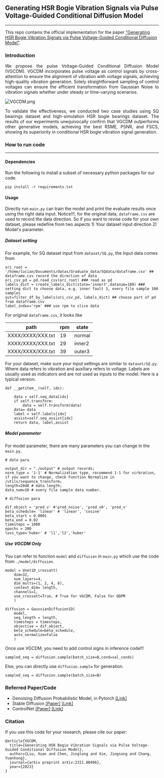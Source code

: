 ## Generating HSR Bogie Vibration Signals via Pulse Voltage-Guided Conditional Diffusion Model

--------------------
This repo contains the official implementation for the paper ["Generating HSR Bogie Vibration Signals via Pulse Voltage-Guided Conditional Diffusion Model"](https://arxiv.org/abs/2311.00496).

### Introduction

<div align="justify"> We propose the pulse Voltage-Guided Conditional Diffusion Model (VGCDM). VGCDM incorporates pulse voltage as control signals by cross-attention to ensure the alignment of vibration with voltage signals, achieving high-quality vibration generation. Solely straightforward sampling of control voltages can ensure the efficient transformation from Gaussian Noise to vibration signals whether under steady or time-varying scenarios.

![VGCDM.png](..%2F..%2F%E5%85%B1%E4%BA%AB%E5%B7%A5%E4%BD%9C%E6%96%87%E4%BB%B6%E5%A4%B9%2Fshare_file%2Fpaper3%2F%E9%85%8D%E5%9B%BE%2Fmethod%2FVGCDM.png)

To validate the effectiveness, we conducted two case studies using SQ bearings dataset and high-simulation HSR bogie bearings dataset. The results of our experiments unequivocally confirm that VGCDM outperforms other generative models, achieving the best RSME, PSNR, and FSCS, showing its superiority in conditional HSR bogie vibration signal generation.</div>

### How to run code

-------------------------------------
#### Dependencies
Run the following to install a subset of necessary python packages for our code.

```
pip install -r requirements.txt
```

#### Usage
Directly run ```main.py``` can train the model and print the evaluate results once using the right data input. Notice!!!, for the original data, ```dataframe.csv``` are used to record the data direction. So if you want to revise code for your own dataset, please redefine from two aspects 1) Your dataset input direction 2) Model's parameter.

##### Dataset setting

For example, for SQ dataset input from ```dataset/SQ.py```, the input data comes from 
```
ori_root = '/home/lucian/Documents/datas/Graduate_data/SQdata/dataframe.csv' ## dataframe.csv record the direction of data
ori_csv_pd = pd.read_csv(ori_root) ### read as pd
labels_dict = create_labels_dict(state='inner3',datanum=100) ### setting dict to choose data, e.g. inner fault 3, every file sample 100 samples
out=filter_df_by_labels(ori_csv_pd, labels_dict) ## choose part of pd from dataframe.csv
label_index='rpm' ### use rpm to slice data
```
For original ```dataframe.csv```, it looks like

| path  | rpm     | state      |
|-----------------------------------------------------|---------|------------|
| XXXX/XXXX/XXX.txt                                           | 19      | normal     |
| XXXX/XXXX/XXX.txt | 29      | inner2     |
| XXXX/XXXX/XXX.txt | 39      | outer3     |


For your dataset, make sure your input settings are similar to ```dataset/SQ.py```. Where data refers to vibration and auxiliary refers to voltage. Labels are usually used as indicators and are not used as inputs to the model. Here is a typical version.

```
def __getitem__(self, idx):

    data = self.seq_data[idx]
    if self.transform:
        data = self.transform(data)
    data= data
    label = self.labels[idx]
    assist=self.seq_assist[idx]
    return data, label,assist
```

##### Model parameter
For model parameter, there are many parameters you can change in the ```main.py```.
```
# data para

output_dir = "./output" # output records;
norm_type = '1-1' # Normalization type, recommend 1-1 for virbration, if you want to change, check Function Normalize in /utils/sequence_transform;
length=2048 # data length;
data_num=10 # every file sample data number.

# diffusion para

dif_object = 'pred_v' #'pred_noise', 'pred_x0', 'pred_v'
beta_schedule= 'linear' # 'linear', 'cosine'
beta_start = 0.0001 
beta_end = 0.02
timesteps = 1000
epochs = 200
loss_type='huber' # 'l1','l2','huber'
```
##### Use VGCDM Only

You can refer to function ```model``` and ```diffusion``` in ```main.py``` which use the code from ```./model/diffusion```. 

```
model = Unet1D_crossatt(
    dim=32,
    num_layers=4,
    dim_mults=(1, 2, 4, 8),
    context_dim= length,
    channels=1,
    use_crossatt=True, # True for VGCDM, False for DDPM
    )  
    
diffusion = GaussianDiffusion1D(
    model,
    seq_length = length,
    timesteps = timesteps, 
    objective = dif_object, 
    beta_schedule=beta_schedule,
    auto_normalize=False
    )    
```
Once use VGCDM, you need to add control signs in inference code!!!
```
sampled_seq = diffusion.sample(batch_size=B,cond=val_conds)
```
Else, you can directly use ```diffusion.sample``` for generation.

```
sampled_seq = diffusion.sample(batch_size=B)
```



### Referred Paper/Code

* Denoising Diffusion Probabilistic Model, in Pytorch [[Link]](https://github.com/lucidrains/denoising-diffusion-pytorch)
* Stable Diffusion [[Paper]](https://openaccess.thecvf.com/content/CVPR2022/papers/Rombach_High-Resolution_Image_Synthesis_With_Latent_Diffusion_Models_CVPR_2022_paper.pdf) [[Link]](https://github.com/CompVis/stable-diffusion)
* ControlNet [[Paper]](https://arxiv.org/abs/2302.05543) [[Link]](https://github.com/lllyasviel/ControlNet) 


### Citation
If you use this code for your research, please cite our paper:
```
@article{VGCDM,
  title={Generating HSR Bogie Vibration Signals via Pulse Voltage-Guided Conditional Diffusion Model},
  author={Liu, Xuan and Chen, Jinglong and Xie, Jingsong and Chang, Yuanhong},
  journal={arXiv preprint arXiv:2311.00496},
  year={2023}
}
```